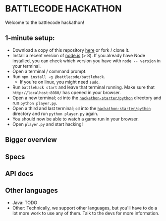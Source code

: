# BATTLECODE HACKATHON
Welcome to the battlecode hackathon!

## 1-minute setup:
- Download a copy of this repository [here](https://github.com/battlecode/hackathon-starter/) or fork / clone it.
- Install a recent version of [node.js](https://nodejs.org/en/) (> 8). If you already have Node installed, you can check which version you have with `node -- version` in your terminal.
- Open a terminal / command prompt.
- Run `npm install -g @battlecode/battlehack`.
    - If you're on linux, you might need `sudo`.
- Run `battlehack start` and leave that terminal running. Make sure that `http://localhost:8080/` has opened in your browser.
- Open a new terminal; `cd` into the [`hackathon-starter/python`](https://github.com/battlecode/hackathon-starter/tree/master/python/) directory and run `python player.py`.
- Open a third and last terminal; `cd` into the [`hackathon-starter/python`](https://github.com/battlecode/hackathon-starter/tree/master/python/) directory and run `python player.py` again.
- You should now be able to watch a game run in your browser.
- Open `player.py` and start hacking!

## Bigger overview

## Specs

## API docs

## Other languages
- Java:
    TODO
- Other:
    Technically, we support other languages, but you'll have to do a lot more work to use any of them.
    Talk to the devs for more information.
